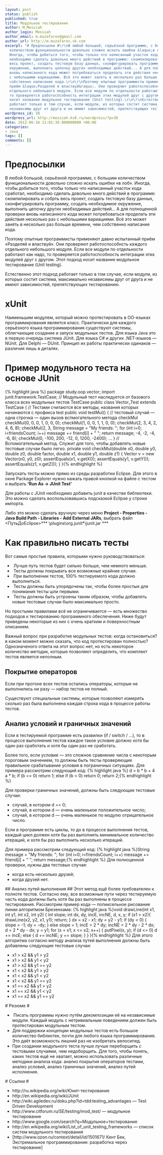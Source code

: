 ```yaml
---
layout: post
status: publish
published: true
title: Модульное тестирование
author: M_Messiah
author_login: Messiah
author_email: m.muzafarov@gmail.com
author_url: http://m.muzafarov.vk.com
excerpt: "# Предпосылки #\r\nВ любой большой, серьёзной программе, с большим
  количеством функциональности довольно сложно искать ошибки &laquo;в лоб&raquo;.
  Иногда, чтобы добиться того, чтобы только что написанный участок кода сработал,
  необходимо сделать довольно много действий в программе: скомпилировать и собрть
  весь проект, создать тестовую базу данных, сконфигурировать программу, создать необходимое
  окружение, выполнить цепочку других необходимых действий... А для полноценной проверки
  вновь написанного кода может потребоваться проделать эти действия несколько раз
  с небольшими вариациями. Всё это может занять в несколько раз больше времени, чем
  собственно написание кода.\r\n\r\nПоэтому опытные программисты применяют давно испытанный
  приём &laquo;Разделяй и властвуй&raquo;. Они проверяют работоспособнсть каждого
  отдельного небольшого модуля. Если все модули по отдельности работают как надо,
  то проверяется работоспсобность интеграции этих модулей друг с другом. Этот подход
  носит название модульное тестирование (Unit testing).\r\n\r\nЕстественно этот подход
  работает только в том случае, если модули, из которых состит система, максимально
  независимы друг от друга и не имеют зависимостей, препятствующих тестированию.\r\n<h1>"
wordpress_id: 38
wordpress_url: http://messiah.ks8.ru/wordpress/?p=38
date: 2012-06-26 21:01:39.000000000 +06:00
categories:
- Java
tags: []
comments: []
---
```

# Предпосылки #
В любой большой, серьёзной программе, с большим количеством функциональности довольно сложно искать ошибки &laquo;в лоб&raquo;. Иногда, чтобы добиться того, чтобы только что написанный участок кода сработал, необходимо сделать довольно много действий в программе: скомпилировать и собрть весь проект, создать тестовую базу данных, сконфигурировать программу, создать необходимое окружение, выполнить цепочку других необходимых действий... А для полноценной проверки вновь написанного кода может потребоваться проделать эти действия несколько раз с небольшими вариациями. Всё это может занять в несколько раз больше времени, чем собственно написание кода.

Поэтому опытные программисты применяют давно испытанный приём &laquo;Разделяй и властвуй&raquo;. Они проверяют работоспособнсть каждого отдельного небольшого модуля. Если все модули по отдельности работают как надо, то проверяется работоспсобность интеграции этих модулей друг с другом. Этот подход носит название модульное тестирование (Unit testing).

Естественно этот подход работает только в том случае, если модули, из которых состит система, максимально независимы друг от друга и не имеют зависимостей, препятствующих тестированию.
# xUnit #
Наименьшим модулем, который можно протестировать в ОО-языках программирования является класс. Практически для каждого серьёзного языка программирования существуют системы, облегчающие создание и запуск модульных тестов. Для языка Java это в первую очередь система JUnit. Для языка C# и других .NET-языков &mdash; NUnit. Для Delphi &mdash; DUnit. Принцип их работы практически одинаков &mdash; различия лишь в деталях.
# Пример модульного теста на основе JUnit #
{% highlight java %}
package study.oop.vector;
import junit.framework.TestCase;
// Модульный тест наследуется от базового класса всех модульных тестов TestCase
public class Vector_Test extends TestCase {
// Тестами считаются все методы, названия которых начинаются с профикса test
public void testMul() {
 // тестовый случай &mdash; одна строчка &mdash; один вызов вспмогательного метода checkMul
checkMul(0, 0, 0, 1, 0, 0, 0);
checkMul(1, 0, 0, 1, 1, 0, 0);
checkMul(2, 3, 4, 2, 4, 6, 8);
checkMul(2, 3, String message = "My friends: ";
for (int i=0; i<friendsCount; i++)
message += friend[i] + " ";
return message; -4, -2, -4, -6, 8);
checkMul(0, -100, 200, -12, 0, 1200, -2400);
 ...
}
// Вспомогательный метод. Служит для того, чтобы добавлять новые тестовые случаи было легко.
private void checkMul(double x0, double y0, double z0, double factor, double x1, double y1, double z1) {
Vector v = new Vector(x0, y0, z0);
assertEquals(x1, v.getX());
assertEquals(y1, v.getY());
assertEquals(z1, v.getZ());
}
}{% endhighlight %}
&nbsp;

Запускать тесты можно прямо из среды разработки Eclipse. Для этого в окне Package Explorer&nbsp;нужно нажать правой кнопкой на файле с тестом и выбрать **'Run As -> JUnit Test'**

Для работы с JUnit необходимо добавить junit в качестве библиотеки. Это можно сделать воспользовавшись подсказкой Eclipse у строки импорта.

Либо это можно сделать вручную через меню **Project - Properties - Java Build Path - Libraries - Add External JARs**, выбрать файл <ПутьДоEclipse>*** \plugins\org.junit*\junit.jar ***
# Как правильно писать тесты #
Вот самые простые правила, которыми нужно руководствоваться:
<ul>
	<li>&nbsp;Лучше путь тестов будет сильно больше, чем немного меньше.</li>
	<li>&nbsp;Тесты должны покрывать все возможные крайние случаи.</li>
	<li>&nbsp;При выполнении тестов, 100% тестируемого кода должно выполниться.</li>
	<li>&nbsp;Тесты должны быть упорядочены так, чтобы более простые для понимания тесты шли первыми.</li>
	<li>&nbsp;Тесты должны быть устроены таким образом, чтобы добавлять новые тестовые случаи было максимально просто.</li>
</ul>
Но простыми правилами всё не ограничивается &mdash; есть множество подходов к тестированию программного обеспечения. Ниже будут приведены некоторые из них с очень кратким и поверхностным описанием.

Важный вопрос при разработке модульных тестов: когда остановиться? в каком момент можно сказать, что код протестирован полностью? Однозначеного ответа на этот вопрос нет, но есть некоторое количество методик, которые позволяют определить, что комплект тестов является неполным.
## Покрытие операторов ##
Если при прогоне всех тестов остались операторы, которые не выполнились ни разу &mdash; набор тестов не полный.

Существуют специальные системы, которые позволяют измерять сколько раз была выполнена каждая строка кода в процессе работы тестов.
## Анализ условий и граничных значений ##
Если в тестируемой программе есть развилки (if / switch / ...), то в процессе выполнения тестов каждое такое условие должно хотя бы один раз сработать и хотя бы один раз не сработать.

Более того, если условие &mdash; это сложное сравнение числа с некоторым пороговым значением, то должны быть тесты проверяющие правильное срабатывание условия в пограничных ситуациях.
Для примера рассмотрим следующий код:
{% highlight java %}
d = b * b + 4 a * b;
if (b == 0) return 1;
else if (b < 0) return 0;
return 2;{% endhighlight %}
&nbsp;

Для проверки граничных значений, должны быть следующие тестовые случаи:
<ul>
	<li>случай, в котором d == 0;</li>
	<li>случай, в котором d &mdash; очень маленькое положительное число;</li>
	<li>случай, в котором d &mdash; очень маленькое по модулю отрицательное число.</li>
</ul>
Если в программе есть циклы, то до в процессе выполнения тестов, каждый цикл должен хотя бы раз выполнить минимальное количество итераций, и хотя бы раз выполнить несколько итераций.

Для примера рассмотрим следующий код:
{% highlight java %}String message = "My friends: ";
for (int i=0; i<friendsCount; i++)
message += friend[i] + " ";
return message;{% endhighlight %}
Для полноценной проверки, нужны два тестовых случая:
<ul>
	<li>когда есть несколько друзей;</li>
	<li>когда друзей нет.</li>
</ul>
## Анализ путей выполнения ##
Этот метод ещё более требователен к полноте тестов. Согласно ему, все возможные пути через тестируемую часть кода должны быть хотя бы раз выполнены в процессе тестирования. Рассмотрим пример кода &mdash; попиксельное рисование линии алгоритмом Брезенхама:
{% highlight java %}void drawLine(int x1, int y1, int x2, int y2)
{
int slope;
int dx, dy, incE, incNE, d, x, y;
if (x1 > x2){
drawLine(x2, y2, x1, y1);
return;
}
dx = x2 - x1;
dy = y2 - y1;
if (dy < 0) {
slope = -1;
dy = -dy;
}
else
slope = 1;
incE = 2 * dy;
incNE = 2 * dy - 2 * dx;
d = 2 * dy - dx;
y = y1;
for (x = x1; x <= x2; x++) {
putPixel(x, y);
if (d <= 0)
d += incE;
else {
d += incNE;
y += slope;
}
}
}{% endhighlight %}
Для этого алгоритма согласно методу анализа путей выполнения должны быть добавлены следующие тестовые случаи:
<ul>
	<li>x1 > x2 && y1 > y2</li>
	<li>x1 > x2 && y1 < y2</li>
	<li>x1 > x2 && y1 == y2</li>
	<li>x1 < x2 && y1 > y2</li>
	<li>x1 < x2 && y1 < y2</li>
	<li>x1 < x2 && y1 == y2</li>
	<li>x1 == x2 && y1 > y2</li>
	<li>x1 == x2 && y1 < y2</li>
	<li>x1 == x2 && y1 == y2</li>
</ul>
# Резюме #
<ul>
	<li>&nbsp;Писать программы нужно путём декомпозиции её на независимые модули. Каждый модуль с нетривиальным поведением должен быть протестирован модульным тестом.</li>
	<li>Для поддержки концепции модульных тестов есть большое количество библиотек, почти для любого языка программирования. Это даёт возможность лишний раз не изобретать велосипед.</li>
	<li>При создании модульного теста лучше лучше переборщить с тестовыми случаями, чем недоборщить. Для того, чтобы понять, каких тестов ещё не хватает, можно использовать различные методики анализа кода: анализ покрытия операторов тестами, анализ условий, анализ граничных значений, анализ путей исполнения.</li>
</ul>
# Ссылки #
<ul>
	<li>http://ru.wikipedia.org/wiki/Юнит-тестирование</li>
	<li>http://en.wikipedia.org/wiki/JUnit</li>
	<li>http://wiki.agiledev.ru/doku.php?id=tdd:testing_advantages &mdash; Test Driven Development</li>
	<li>http://www.citforum.ru/SE/testing/mod_test/ &mdash; модульное тестирование</li>
	<li>http://www.google.com/search?q=Модульное+тестирование</li>
	<li>http://en.wikipedia.org/wiki/List_of_unit_testing_frameworks &mdash; список систем модульного тестирования</li>
	<li>[http://www.ozon.ru/context/detail/id/1501671/ Кент Бек, Экстремальное программирование: разработка через тестирование]</li>
</ul>
